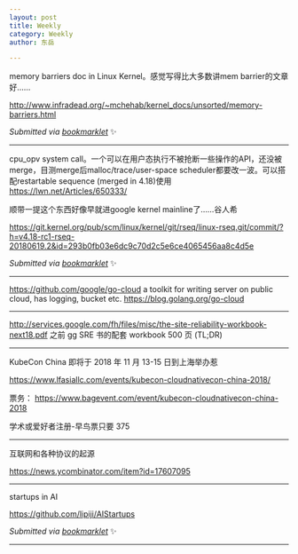 ```yaml
---
layout: post
title: Weekly
category: Weekly
author: 东岳

---
```


memory barriers doc in Linux Kernel。感觉写得比大多数讲mem barrier的文章好……

http://www.infradead.org/~mchehab/kernel_docs/unsorted/memory-barriers.html

 *Submitted via [bookmarklet](https://gist.github.com/htfy96/301ae2b1c477a4a644e943bbc27c9588)* :sparkles:

***

cpu_opv system call。一个可以在用户态执行不被抢断一些操作的API，还没被merge，目测merge后malloc/trace/user-space scheduler都要改一波。可以搭配restartable sequence (merged in 4.18)使用 https://lwn.net/Articles/650333/

顺带一提这个东西好像早就进google kernel mainline了……谷人希

https://git.kernel.org/pub/scm/linux/kernel/git/rseq/linux-rseq.git/commit/?h=v4.18-rc1-rseq-20180619.2&id=293b0fb03e6dc9c70d2c5e6ce4065456aa8c4d5e

 *Submitted via [bookmarklet](https://gist.github.com/htfy96/301ae2b1c477a4a644e943bbc27c9588)* :sparkles:

***

https://github.com/google/go-cloud a toolkit for writing server on public cloud, has logging, bucket etc. https://blog.golang.org/go-cloud

***

http://services.google.com/fh/files/misc/the-site-reliability-workbook-next18.pdf 之前 gg SRE 书的配套 workbook 500 页 (TL;DR)

***

KubeCon China 即将于 2018 年 11 月 13-15 日到上海举办惹

https://www.lfasiallc.com/events/kubecon-cloudnativecon-china-2018/

票务： https://www.bagevent.com/event/kubecon-cloudnativecon-china-2018

学术或爱好者注册-早鸟票只要 375

***

互联网和各种协议的起源

https://news.ycombinator.com/item?id=17607095

***

startups in AI

https://github.com/lipiji/AIStartups

 *Submitted via [bookmarklet](https://gist.github.com/htfy96/301ae2b1c477a4a644e943bbc27c9588)* :sparkles:

***

